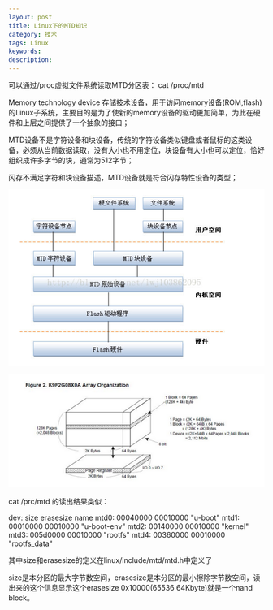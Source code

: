 ```yaml
---
layout: post
title: Linux下的MTD知识
category: 技术
tags: Linux
keywords:
description:
---
```


可以通过/proc虚拟文件系统读取MTD分区表：
cat /proc/mtd

Memory technology device 存储技术设备，用于访问memory设备(ROM,flash)的Linux子系统，主要目的是为了使新的memory设备的驱动更加简单，为此在硬件和上层之间提供了一个抽象的接口；

MTD设备不是字符设备和块设备，传统的字符设备类似键盘或者鼠标的这类设备，必须从当前数据读取，没有大小也不用定位，块设备有大小也可以定位，恰好组织成许多字节的块，通常为512字节；

闪存不满足字符和块设备描述，MTD设备就是符合闪存特性设备的类型；

![](/image/mtd1.png)

![](/image/mtd2.png)

cat /prc/mtd 的读出结果类似：


dev:    size   erasesize  name
mtd0: 00040000 00010000 "u-boot"
mtd1: 00010000 00010000 "u-boot-env"
mtd2: 00140000 00010000 "kernel"
mtd3: 005d0000 00010000 "rootfs"
mtd4: 00360000 00010000 "rootfs_data"

其中size和erasesize的定义在linux/include/mtd/mtd.h中定义了

size是本分区的最大字节数空间，erasesize是本分区的最小擦除字节数空间，读出来的这个信息显示这个erasesize 0x10000(65536 64Kbyte)就是一个nand block。
